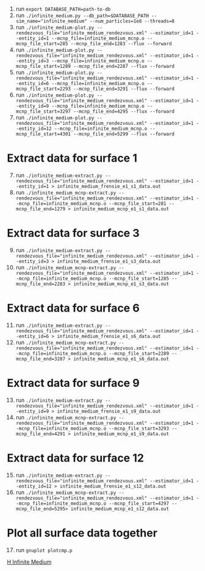 1. run `export DATABASE_PATH=path-to-db`
2. run `./infinite_medium.py --db_path=$DATABASE_PATH --sim_name="infinite_medium" --num_particles=1e8 --threads=8`
3. run `./infinite_medium-plot.py --rendezvous_file="infinite_medium_rendezvous.xml" --estimator_id=1 --entity_id=1 --mcnp_file=infinite_medium_mcnp.o --mcnp_file_start=285 --mcnp_file_end=1283 --flux --forward`
4. run `./infinite_medium-plot.py --rendezvous_file="infinite_medium_rendezvous.xml" --estimator_id=1 --entity_id=3 --mcnp_file=infinite_medium_mcnp.o --mcnp_file_start=1289 --mcnp_file_end=2287 --flux --forward`
5. run `./infinite_medium-plot.py --rendezvous_file="infinite_medium_rendezvous.xml" --estimator_id=1 --entity_id=6 --mcnp_file=infinite_medium_mcnp.o --mcnp_file_start=2293 --mcnp_file_end=3291 --flux --forward`
6. run `./infinite_medium-plot.py --rendezvous_file="infinite_medium_rendezvous.xml" --estimator_id=1 --entity_id=9 --mcnp_file=infinite_medium_mcnp.o --mcnp_file_start=3297 --mcnp_file_end=4295 --flux --forward`
7. run `./infinite_medium-plot.py --rendezvous_file="infinite_medium_rendezvous.xml" --estimator_id=1 --entity_id=12 --mcnp_file=infinite_medium_mcnp.o --mcnp_file_start=4301 --mcnp_file_end=5299 --flux --forward`

# Extract data for surface 1
7. run `./infinite_medium-extract.py --rendezvous_file="infinite_medium_rendezvous.xml" --estimator_id=1 --entity_id=1 > infinite_medium_frensie_e1_s1_data.out`
8. run `./infinite_medium_mcnp-extract.py --rendezvous_file="infinite_medium_rendezvous.xml" --estimator_id=1 --mcnp_file=infinite_medium_mcnp.o --mcnp_file_start=281 --mcnp_file_end=1279 > infinite_medium_mcnp_e1_s1_data.out`

# Extract data for surface 3
9. run `./infinite_medium-extract.py --rendezvous_file="infinite_medium_rendezvous.xml" --estimator_id=1 --entity_id=3 > infinite_medium_frensie_e1_s3_data.out`
10. run `./infinite_medium_mcnp-extract.py --rendezvous_file="infinite_medium_rendezvous.xml" --estimator_id=1 --mcnp_file=infinite_medium_mcnp.o --mcnp_file_start=1285 --mcnp_file_end=2283 > infinite_medium_mcnp_e1_s3_data.out`

# Extract data for surface 6
11. run `./infinite_medium-extract.py --rendezvous_file="infinite_medium_rendezvous.xml" --estimator_id=1 --entity_id=6 > infinite_medium_frensie_e1_s6_data.out`
12. run `./infinite_medium_mcnp-extract.py --rendezvous_file="infinite_medium_rendezvous.xml" --estimator_id=1 --mcnp_file=infinite_medium_mcnp.o --mcnp_file_start=2289 --mcnp_file_end=3287 > infinite_medium_mcnp_e1_s6_data.out`

# Extract data for surface 9
13. run `./infinite_medium-extract.py --rendezvous_file="infinite_medium_rendezvous.xml" --estimator_id=1 --entity_id=9 > infinite_medium_frensie_e1_s9_data.out`
14. run `./infinite_medium_mcnp-extract.py --rendezvous_file="infinite_medium_rendezvous.xml" --estimator_id=1 --mcnp_file=infinite_medium_mcnp.o --mcnp_file_start=3293 --mcnp_file_end=4291 > infinite_medium_mcnp_e1_s9_data.out`

# Extract data for surface 12
15. run `./infinite_medium-extract.py --rendezvous_file="infinite_medium_rendezvous.xml" --estimator_id=1 --entity_id=12 > infinite_medium_frensie_e1_s12_data.out`
16. run `./infinite_medium_mcnp-extract.py --rendezvous_file="infinite_medium_rendezvous.xml" --estimator_id=1 --mcnp_file=infinite_medium_mcnp.o --mcnp_file_start=4297 --mcnp_file_end=5295> infinite_medium_mcnp_e1_s12_data.out`

# Plot all surface data together
17. run `gnuplot plotcmp.p`

[H Infinite Medium](h_infinite_medium_current.png "H Infinite Medium")